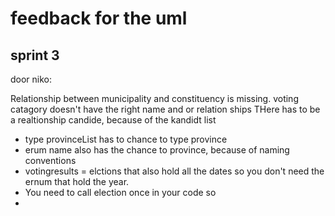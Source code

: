 # feedback for the uml
## sprint 3
door niko:

Relationship between municipality and constituency is missing.
voting catagory doesn't have the right name and or relation ships
THere has to be a realtionship candide, because of the kandidt list

- type provinceList has to chance to type province
- erum name also has the chance to province, because of naming conventions 
- votingresults = elctions that also hold all the dates so you don't need the ernum that hold the year.
- You need to call election once in your code so
- 